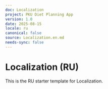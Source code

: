 ```yaml
---
doc: Localization
project: PKU Diet Planning App
version: 1.0
date: 2025-08-15
locale: ru
canonical: false
source: Localization.en.md
needs-sync: false
---
```


# Localization (RU)

This is the RU starter template for Localization.
